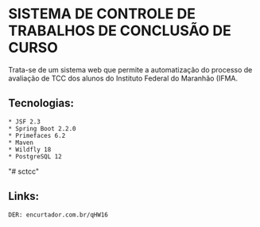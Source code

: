 SISTEMA DE CONTROLE DE TRABALHOS DE CONCLUSÃO DE CURSO
================
Trata-se de um sistema web que permite a automatização do processo de avaliação de TCC dos alunos do Instituto Federal do Maranhão (IFMA.

Tecnologias:
-------------
    * JSF 2.3
    * Spring Boot 2.2.0
    * Primefaces 6.2
    * Maven
    * Wildfly 18
    * PostgreSQL 12

"# sctcc" 

Links:
-------------
```
DER: encurtador.com.br/qHW16
